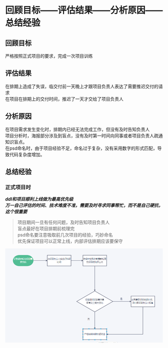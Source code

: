 # 回顾目标——评估结果——分析原因——总结经验
## 回顾目标
严格按照正式项目的要求，完成一次项目训练
## 评估结果
在排期上造成了失误，临交付前一天晚上才跟项目负责人表达了需要推迟交付的请求   
在项目在排期上的交付时间，推迟了一天才交给了项目负责人
## 分析原因
在项目需求发生变化时，排期内已经无法完成工作，但没有及时告知负责人   
项目分析时，海报部分涉及到盲点，没有及时第一时间向同事或者项目负责人疏通知识盲点。   
在psd命名时，由于项目经验不足，命名过于复杂，没有采用数字的形式匹配，导致代码复杂度增加。
## 总结经验
### 正式项目时
***ddl和项目顺利上线做为最高优先级***   
***万一自己评估的时间、技术难度不准，需要及时寻求同事帮忙，而不是自己硬抗，这个很重要***
>项目期间一旦有任何问题，及时告知项目负责人   
>盲点最好在项目排期前梳理完   
>psd命名要注意吸取前几次项目的经验，巧妙命名   
>优先保证项目可以正常上线，内部评估排期应该要保守
<img src = "./flow chart.png">   
